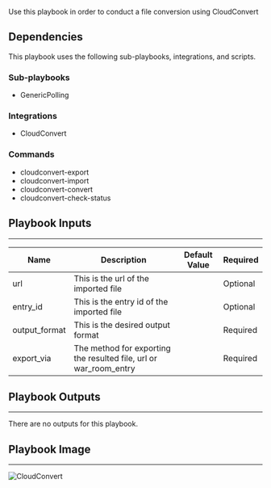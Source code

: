 Use this playbook in order to conduct a file conversion using CloudConvert

## Dependencies
This playbook uses the following sub-playbooks, integrations, and scripts.

### Sub-playbooks
* GenericPolling

### Integrations
* CloudConvert


### Commands
* cloudconvert-export
* cloudconvert-import
* cloudconvert-convert
* cloudconvert-check-status

## Playbook Inputs
---

| **Name** | **Description** | **Default Value** | **Required** |
| --- | --- | --- | --- |
| url | This is the url of the imported file |  | Optional |
| entry_id | This is the entry id of the imported file |  | Optional |
| output_format | This is the desired output format<br/> |  | Required |
| export_via | The method for exporting the resulted file, url or war_room_entry<br/> |  | Required |

## Playbook Outputs
---
There are no outputs for this playbook.

## Playbook Image
---
![CloudConvert](https://cloudconvert.com/images/logo_flat_110_borderless.png)